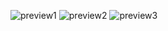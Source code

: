 ![preview1](https://github.com/leorchr/Mission-Design/assets/74620207/a1f2a66a-9a3a-47c8-b582-e3c37335253c)
![preview2](https://github.com/leorchr/Mission-Design/assets/74620207/a5a5b471-85fb-4fad-9b52-7968c379ec39)
![preview3](https://github.com/leorchr/Mission-Design/assets/74620207/d26314a9-aa7f-4a64-bb40-58d1ccce7562)
